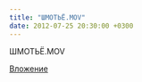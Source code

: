 ```yaml
---
title: "ШМОТЬЁ.MOV"
date: 2012-07-25 20:30:00 +0300
---
```


ШМОТЬЁ.MOV

[Вложение](https://vk.com/video41076938_162852599)
